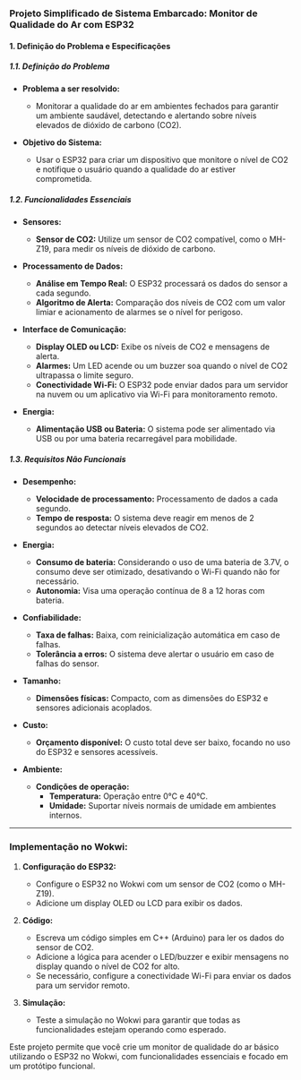 ### **Projeto Simplificado de Sistema Embarcado: Monitor de Qualidade do Ar com ESP32**

#### **1. Definição do Problema e Especificações**

##### **1.1. Definição do Problema**

- **Problema a ser resolvido:**
    
    - Monitorar a qualidade do ar em ambientes fechados para garantir um ambiente saudável, detectando e alertando sobre níveis elevados de dióxido de carbono (CO2).
- **Objetivo do Sistema:**
    
    - Usar o ESP32 para criar um dispositivo que monitore o nível de CO2 e notifique o usuário quando a qualidade do ar estiver comprometida.

##### **1.2. Funcionalidades Essenciais**

- **Sensores:**
    
    - **Sensor de CO2:** Utilize um sensor de CO2 compatível, como o MH-Z19, para medir os níveis de dióxido de carbono.
- **Processamento de Dados:**
    
    - **Análise em Tempo Real:** O ESP32 processará os dados do sensor a cada segundo.
    - **Algoritmo de Alerta:** Comparação dos níveis de CO2 com um valor limiar e acionamento de alarmes se o nível for perigoso.
- **Interface de Comunicação:**
    
    - **Display OLED ou LCD:** Exibe os níveis de CO2 e mensagens de alerta.
    - **Alarmes:** Um LED acende ou um buzzer soa quando o nível de CO2 ultrapassa o limite seguro.
    - **Conectividade Wi-Fi:** O ESP32 pode enviar dados para um servidor na nuvem ou um aplicativo via Wi-Fi para monitoramento remoto.
- **Energia:**
    
    - **Alimentação USB ou Bateria:** O sistema pode ser alimentado via USB ou por uma bateria recarregável para mobilidade.

##### **1.3. Requisitos Não Funcionais**

- **Desempenho:**
    
    - **Velocidade de processamento:** Processamento de dados a cada segundo.
    - **Tempo de resposta:** O sistema deve reagir em menos de 2 segundos ao detectar níveis elevados de CO2.
- **Energia:**
    
    - **Consumo de bateria:** Considerando o uso de uma bateria de 3.7V, o consumo deve ser otimizado, desativando o Wi-Fi quando não for necessário.
    - **Autonomia:** Visa uma operação contínua de 8 a 12 horas com bateria.
- **Confiabilidade:**
    
    - **Taxa de falhas:** Baixa, com reinicialização automática em caso de falhas.
    - **Tolerância a erros:** O sistema deve alertar o usuário em caso de falhas do sensor.
- **Tamanho:**
    
    - **Dimensões físicas:** Compacto, com as dimensões do ESP32 e sensores adicionais acoplados.
- **Custo:**
    
    - **Orçamento disponível:** O custo total deve ser baixo, focando no uso do ESP32 e sensores acessíveis.
- **Ambiente:**
    
    - **Condições de operação:**
        - **Temperatura:** Operação entre 0°C e 40°C.
        - **Umidade:** Suportar níveis normais de umidade em ambientes internos.

---

### **Implementação no Wokwi:**

1. **Configuração do ESP32:**
    
    - Configure o ESP32 no Wokwi com um sensor de CO2 (como o MH-Z19).
    - Adicione um display OLED ou LCD para exibir os dados.
2. **Código:**
    
    - Escreva um código simples em C++ (Arduino) para ler os dados do sensor de CO2.
    - Adicione a lógica para acender o LED/buzzer e exibir mensagens no display quando o nível de CO2 for alto.
    - Se necessário, configure a conectividade Wi-Fi para enviar os dados para um servidor remoto.
3. **Simulação:**
    
    - Teste a simulação no Wokwi para garantir que todas as funcionalidades estejam operando como esperado.

Este projeto permite que você crie um monitor de qualidade do ar básico utilizando o ESP32 no Wokwi, com funcionalidades essenciais e focado em um protótipo funcional.